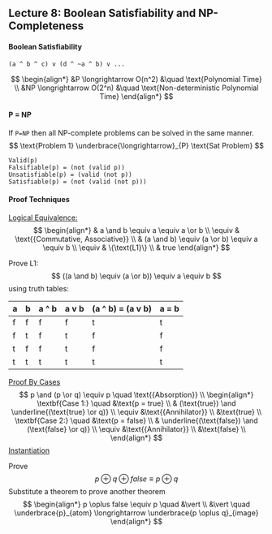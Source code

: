 ## Lecture 8: Boolean Satisfiability and NP-Completeness

#### Boolean Satisfiability

```
(a ^ b ^ c) v (d ^ ~a ^ b) v ...
```

$$
\begin{align*}
&P \longrightarrow O(n^2) &\quad \text{Polynomial Time} \\
&NP  \longrightarrow O(2^n) &\quad \text{Non-deterministic Polynomial Time}
\end{align*}
$$

#### P = NP

If ```P=NP``` then all NP-complete problems can be solved in the same manner.
$$
\text{Problem 1} \underbrace{\longrightarrow}_{P} \text{Sat Problem}
$$

```
Valid(p) 
Falsifiable(p) = (not (valid p))
Unsatisfiable(p) = (valid (not p))
Satisfiable(p) = (not (valid (not p)))
```

#### Proof Techniques

<u>Logical Equivalence:</u> 
$$
\begin{align*}
& a \and b \equiv a \equiv a \or b \\
\equiv & \text{{Commutative, Associative}} \\
 & (a \and b) \equiv (a \or b) \equiv a \equiv b \\
\equiv & \{\text{L1}\} \\
 & true
\end{align*}
$$


Prove L1: 
$$
((a \and b) \equiv (a \or b)) \equiv a \equiv b
$$
using truth tables:

| a    | b    | a ^ b | a v b | (a ^ b) = (a v b) | a = b |
| ---- | ---- | ----- | ----- | ----------------- | ----- |
| f    | f    | f     | f     | t                 | t     |
| f    | t    | f     | t     | f                 | f     |
| t    | f    | f     | t     | f                 | f     |
| t    | t    | t     | t     | t                 | t     |

<u>Proof By Cases</u>
$$
p \and (p \or q) \equiv p \quad \text{{Absorption}} \\
\begin{align*}
\textbf{Case 1:} \quad &\text{p = true} \\
& (\text{true}) \and \underline{(\text{true} \or q)} \\
\equiv &\text{{Annihilator}} \\
&\text{true} \\
\textbf{Case 2:} \quad &\text{p = false} \\
& \underline{(\text{false}) \and (\text{false} \or q)} \\
\equiv &\text{{Annihilator}} \\
&\text{false} \\
\end{align*}
$$
<u>Instantiation</u>

Prove 
$$
p \oplus q \oplus false \equiv p \oplus q
$$
Substitute a theorem to prove another theorem
$$
\begin{align*}
p \oplus false \equiv p \quad &\vert \\
                        &\vert \quad \underbrace{p}_{atom} \longrightarrow \underbrace{p \oplus q}_{image}
\end{align*}
$$




